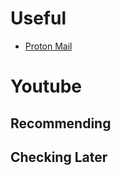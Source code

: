 # Useful
- [Proton Mail](https://mail.proton.me/u/0/inbox)
# Youtube
## Recommending
## Checking Later


